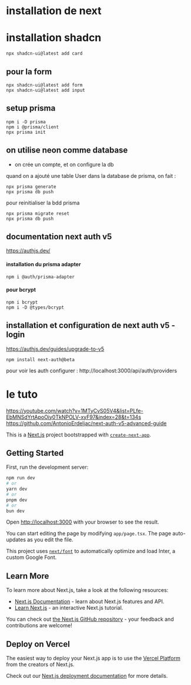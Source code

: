 
# installation de next

# installation shadcn

```
npx shadcn-ui@latest add card

```


## pour la form
```
npx shadcn-ui@latest add form
npx shadcn-ui@latest add input
```

## setup prisma
```
npm i -D prisma
npm i @prisma/client
npx prisma init
```

## on utilise neon comme database
- on crée un compte, et on configure la db

quand on a ajouté une table User dans la database de prisma, on fait :
```
npx prisma generate
npx prisma db push  
```

pour reinitialiser la bdd prisma

```
npx prisma migrate reset 
npx prisma db push  

```


## documentation next auth v5
https://authjs.dev/

#### installation du prisma adapter
```
npm i @auth/prisma-adapter
```

#### pour bcrypt
```
npm i bcrypt
npm i -D @types/bcrypt
```

## installation et configuration de next auth v5 - login
https://authjs.dev/guides/upgrade-to-v5

```
npm install next-auth@beta
```

pour voir les auth configurer :
http://localhost:3000/api/auth/providers



# le tuto
https://youtube.com/watch?v=1MTyCvS05V4&list=PLfe-EbMNSdYrtApoOiy0TkNPOLV-xyF97&index=28&t=134s
https://github.com/AntonioErdeljac/next-auth-v5-advanced-guide






This is a [Next.js](https://nextjs.org/) project bootstrapped with [`create-next-app`](https://github.com/vercel/next.js/tree/canary/packages/create-next-app).

## Getting Started

First, run the development server:

```bash
npm run dev
# or
yarn dev
# or
pnpm dev
# or
bun dev
```

Open [http://localhost:3000](http://localhost:3000) with your browser to see the result.

You can start editing the page by modifying `app/page.tsx`. The page auto-updates as you edit the file.

This project uses [`next/font`](https://nextjs.org/docs/basic-features/font-optimization) to automatically optimize and load Inter, a custom Google Font.

## Learn More

To learn more about Next.js, take a look at the following resources:

- [Next.js Documentation](https://nextjs.org/docs) - learn about Next.js features and API.
- [Learn Next.js](https://nextjs.org/learn) - an interactive Next.js tutorial.

You can check out [the Next.js GitHub repository](https://github.com/vercel/next.js/) - your feedback and contributions are welcome!

## Deploy on Vercel

The easiest way to deploy your Next.js app is to use the [Vercel Platform](https://vercel.com/new?utm_medium=default-template&filter=next.js&utm_source=create-next-app&utm_campaign=create-next-app-readme) from the creators of Next.js.

Check out our [Next.js deployment documentation](https://nextjs.org/docs/deployment) for more details.
